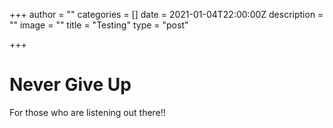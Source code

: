 +++
author = ""
categories = []
date = 2021-01-04T22:00:00Z
description = ""
image = ""
title = "Testing"
type = "post"

+++
# Never Give Up

  
For those who are listening out there!!